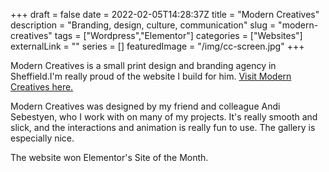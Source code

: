 +++
draft = false
date = 2022-02-05T14:28:37Z
title = "Modern Creatives"
description = "Branding, design, culture, communication"
slug = "modern-creatives"
tags = ["Wordpress","Elementor"]
categories = ["Websites"]
externalLink = ""
series = []
featuredImage = "/img/cc-screen.jpg"
+++

Modern Creatives is a small print design and branding agency in Sheffield.I'm really proud of the website I build for him. [Visit Modern Creatives here.](https://moderncreatives.com)

Modern Creatives was designed by my friend and colleague Andi Sebestyen, who I work with on many of my projects. It's really smooth and slick, and the interactions and animation is really fun to use. The gallery is especially nice.

The website won Elementor's Site of the Month.
